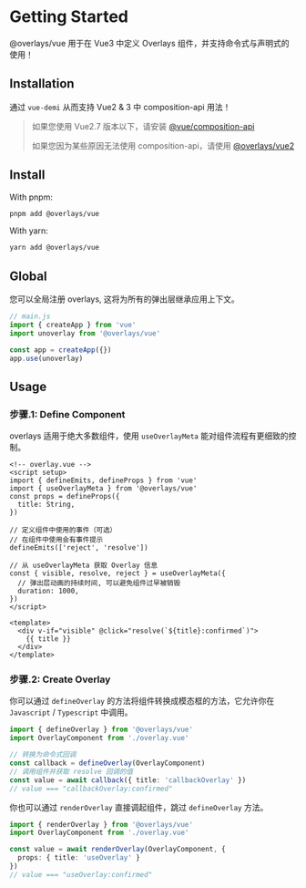 # Getting Started

@overlays/vue 用于在 Vue3 中定义 Overlays 组件，并支持命令式与声明式的使用！

## Installation

通过 `vue-demi` 从而支持 Vue2 & 3 中 composition-api 用法！

> 如果您使用 Vue2.7 版本以下，请安装 [@vue/composition-api](https://github.com/vuejs/composition-api#readme)
> 
> 如果您因为某些原因无法使用 composition-api，请使用 [@overlays/vue2](/zh/vue/vue2)

## Install

With pnpm: 
```sh
pnpm add @overlays/vue
```

With yarn:
```sh
yarn add @overlays/vue
```

## Global

您可以全局注册 overlays, 这将为所有的弹出层继承应用上下文。

```ts
// main.js
import { createApp } from 'vue'
import unoverlay from '@overlays/vue'

const app = createApp({})
app.use(unoverlay)
```

## Usage



### 步骤.1: Define Component

overlays 适用于绝大多数组件，使用 `useOverlayMeta` 能对组件流程有更细致的控制。

```vue
<!-- overlay.vue -->
<script setup>
import { defineEmits, defineProps } from 'vue'
import { useOverlayMeta } from '@overlays/vue'
const props = defineProps({
  title: String,
})

// 定义组件中使用的事件（可选）
// 在组件中使用会有事件提示
defineEmits(['reject', 'resolve'])

// 从 useOverlayMeta 获取 Overlay 信息
const { visible, resolve, reject } = useOverlayMeta({
  // 弹出层动画的持续时间, 可以避免组件过早被销毁
  duration: 1000,
})
</script>

<template>
  <div v-if="visible" @click="resolve(`${title}:confirmed`)">
    {{ title }}
  </div>
</template>
```

### 步骤.2: Create Overlay

你可以通过 `defineOverlay` 的方法将组件转换成模态框的方法，它允许你在 `Javascript` / `Typescript` 中调用。

```ts
import { defineOverlay } from '@overlays/vue'
import OverlayComponent from './overlay.vue'

// 转换为命令式回调
const callback = defineOverlay(OverlayComponent)
// 调用组件并获取 resolve 回调的值
const value = await callback({ title: 'callbackOverlay' })
// value === "callbackOverlay:confirmed"
```

你也可以通过 `renderOverlay` 直接调起组件，跳过 `defineOverlay` 方法。

```ts
import { renderOverlay } from '@overlays/vue'
import OverlayComponent from './overlay.vue'

const value = await renderOverlay(OverlayComponent, {
  props: { title: 'useOverlay' }
})
// value === "useOverlay:confirmed"
```

